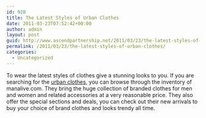 ```yaml
---
id: 920
title: The Latest Styles of Urban Clothes
date: 2011-03-23T07:52:42+00:00
author: admin
layout: post
guid: http://www.ascendpartnership.net/2011/03/23/the-latest-styles-of-urban-clothes/
permalink: /2011/03/23/the-latest-styles-of-urban-clothes/
categories:
  - Uncategorized
---
```

To wear the latest styles of clothes give a stunning looks to you. If you are searching for the [urban clothes](http://www.manalive.com/), you can browse through the inventory of manalive.com. They bring the huge collection of branded clothes for men and women and related accessories at a very reasonable price. They also offer the special sections and deals, you can check out their new arrivals to buy your choice of brand clothes and looks trendy all time.